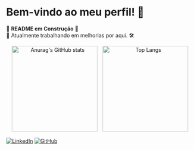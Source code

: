 # Bem-vindo ao meu perfil! 👋

🚧 **README em Construção** 🚧  
🔧 Atualmente trabalhando em melhorias por aqui. 🛠️

<div align="center">
<img height="230vh" src="https://github-readme-stats.vercel.app/api?username=lucastoledo95&show_icons=true&theme=radical" alt="Anurag's GitHub stats" style="margin-right: 10px;" /> <img height="230vh" src="https://github-readme-stats.vercel.app/api/top-langs/?username=lucastoledo95" alt="Top Langs" />
</div>



[![LinkedIn](https://img.shields.io/badge/-LinkedIn-blue?style=flat-square&logo=Linkedin&logoColor=white&link=https://www.linkedin.com/in/lucas-morreto)](https://www.linkedin.com/in/lucas-morreto)
[![GitHub](https://img.shields.io/badge/-GitHub-000?style=flat-square&logo=github&logoColor=white&link=https://github.com/lucastoledo95)](https://github.com/lucastoledo95)
